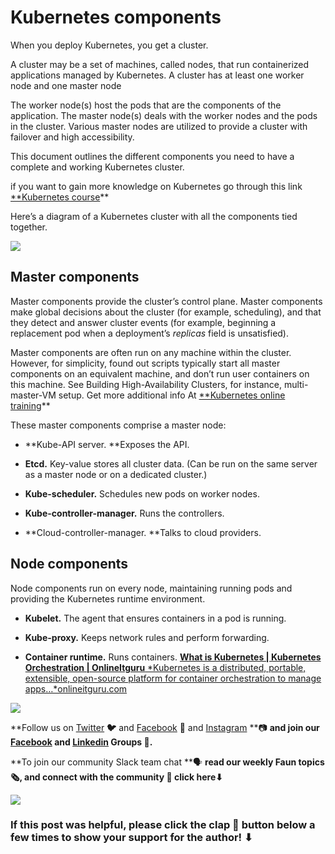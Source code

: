 
# Kubernetes components

When you deploy Kubernetes, you get a cluster.

A cluster may be a set of machines, called nodes, that run containerized applications managed by Kubernetes. A cluster has at least one worker node and one master node

The worker node(s) host the pods that are the components of the application. The master node(s) deals with the worker nodes and the pods in the cluster. Various master nodes are utilized to provide a cluster with failover and high accessibility.

This document outlines the different components you need to have a complete and working Kubernetes cluster.

if you want to gain more knowledge on Kubernetes go through this link [**Kubernetes course](https://onlineitguru.com/kubernetes-training.html)**

Here’s a diagram of a Kubernetes cluster with all the components tied together.

![](https://cdn-images-1.medium.com/max/2000/1*qqaBGr3hgS7mGAIDbxGbYg.png)

## **Master components**

Master components provide the cluster’s control plane. Master components make global decisions about the cluster (for example, scheduling), and that they detect and answer cluster events (for example, beginning a replacement pod when a deployment’s *replicas* field is unsatisfied).

Master components are often run on any machine within the cluster. However, for simplicity, found out scripts typically start all master components on an equivalent machine, and don’t run user containers on this machine. See Building High-Availability Clusters, for instance, multi-master-VM setup. Get more additional info At [**Kubernetes online training](https://onlineitguru.com/kubernetes-training.html)**

These master components comprise a master node:

* **Kube-API server. **Exposes the API.

* **Etcd.** Key-value stores all cluster data. (Can be run on the same server as a master node or on a dedicated cluster.)

* **Kube-scheduler.** Schedules new pods on worker nodes.

* **Kube-controller-manager.** Runs the controllers.

* **Cloud-controller-manager. **Talks to cloud providers.

## Node components

Node components run on every node, maintaining running pods and providing the Kubernetes runtime environment.

* **Kubelet.** The agent that ensures containers in a pod is running.

* **Kube-proxy.** Keeps network rules and perform forwarding.

* **Container runtime.** Runs containers.
[**What is Kubernetes | Kubernetes Orchestration | OnlineItguru**
*Kubernetes is a distributed, portable, extensible, open-source platform for container orchestration to manage apps…*onlineitguru.com](https://onlineitguru.com/blogger/what-is-kubernetes)

![](https://cdn-images-1.medium.com/max/2000/0*Piks8Tu6xUYpF4DU)

**Follow us on [Twitter](https://twitter.com/joinfaun) **🐦** and [Facebook](https://www.facebook.com/faun.dev/) **👥** and [Instagram](https://instagram.com/fauncommunity/) **📷 **and join our [Facebook](https://www.facebook.com/groups/364904580892967/) and [Linkedin](https://www.linkedin.com/company/faundev) Groups **💬**.**

**To join our community Slack team chat **🗣️ **read our weekly Faun topics **🗞️,** and connect with the community **📣** click here⬇**

![](https://cdn-images-1.medium.com/max/3000/1*6P3WpLjGv5v1ucm5dgkucg.png)

### If this post was helpful, please click the clap 👏 button below a few times to show your support for the author! ⬇
